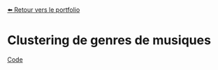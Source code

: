 [:arrow_left: Retour vers le portfolio](https://github.com/ThibaultLanthiez/Portfolio)

# Clustering de genres de musiques

[Code](https://github.com/ThibaultLanthiez/Clustering-genres-musiques/blob/main/Projet_11_Clustering_Music_genre_Spotify.ipynb)
